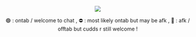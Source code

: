 <p align="center">
<![](https://komarev.com/ghpvc/?username=skaterbeetle&color=4055aa)>

<p align="center">
<img src= "https://files.catbox.moe/clj23p.png">


<p align="center">
🟢 : ontab / welcome to chat , ⛔ : most likely ontab but may be afk , 🌙 : afk / offtab but cudds r still welcome  !
</p>
